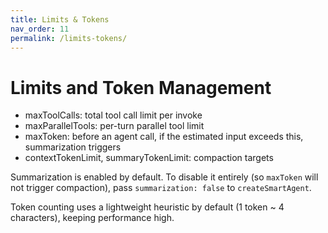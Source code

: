 ```yaml
---
title: Limits & Tokens
nav_order: 11
permalink: /limits-tokens/
---
```


# Limits and Token Management

- maxToolCalls: total tool call limit per invoke
- maxParallelTools: per-turn parallel tool limit
- maxToken: before an agent call, if the estimated input exceeds this, summarization triggers
- contextTokenLimit, summaryTokenLimit: compaction targets

Summarization is enabled by default. To disable it entirely (so `maxToken` will not trigger compaction), pass `summarization: false` to `createSmartAgent`.

Token counting uses a lightweight heuristic by default (1 token ~ 4 characters), keeping performance high.
